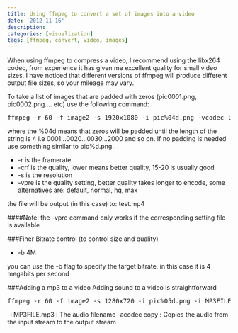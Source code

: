 ```yaml
---
title: Using ffmpeg to convert a set of images into a video
date: '2012-11-16'
description:
categories: [visualization]
tags: [ffmpeg, convert, video, images]
---
```


When using ffmpeg to compress a video, I recommend using the libx264 codec, from experience it has given me excellent quality for small video sizes. I have noticed that different versions of ffmpeg will produce different output file sizes, so your mileage may vary.

To take a list of images that are padded with zeros (pic0001.png, pic0002.png.... etc) use the following command:
<pre>
ffmpeg -r 60 -f image2 -s 1920x1080 -i pic%04d.png -vcodec libx264 -crf 15 -vpre normal test.mp4
</pre>

where the %04d means that zeros will be padded until the length of the string is 4 i.e 0001...0020...0030...2000 and so on. If no padding is needed use something similar to pic%d.png.

*  -r is the framerate
*  -crf is the quality, lower means better quality, 15-20 is usually good
*  -s is the resolution
*  -vpre is the quality setting, better quality takes longer to encode, some alternatives are: default, normal, hq, max

the file will be output (in this case) to: test.mp4 

####Note: the -vpre command only works if the corresponding setting file is available

###Finer Bitrate control (to control size and quality)

*  -b 4M

you can use the -b flag to specify the target bitrate, in this case it is 4 megabits per second 


###Adding a mp3 to a video 
Adding sound to a video is straightforward

<pre>
ffmpeg -r 60 -f image2 -s 1280x720 -i pic%05d.png -i MP3FILE.mp3 -vcodec libx264 -b 4M -vpre normal -acodec copy OUTPUT.mp4 
</pre>

-i MP3FILE.mp3 : The audio filename
-acodec copy : Copies the audio from the input stream to the output stream

